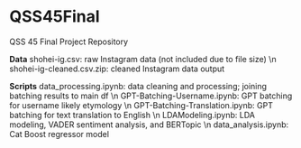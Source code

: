 # QSS45Final
QSS 45 Final Project Repository


**Data**
shohei-ig.csv: raw Instagram data (not included due to file size)
\n
shohei-ig-cleaned.csv.zip: cleaned Instagram data output


**Scripts**
data_processing.ipynb: data cleaning and processing; joining batching results to main df
\n
GPT-Batching-Username.ipynb: GPT batching for username likely etymology
\n
GPT-Batching-Translation.ipynb: GPT batching for text translation to English
\n
LDAModeling.ipynb: LDA modeling, VADER sentiment analysis, and BERTopic
\n
data_analysis.ipynb: Cat Boost regressor model



